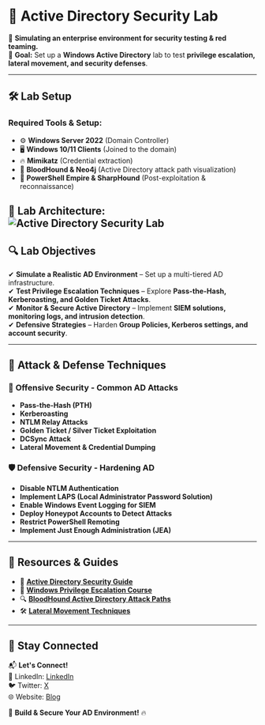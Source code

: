 # 🏢 Active Directory Security Lab  

📌 **Simulating an enterprise environment for security testing & red teaming.**  
🎯 **Goal:** Set up a **Windows Active Directory** lab to test **privilege escalation, lateral movement, and security defenses**.  

---

## 🛠️ Lab Setup  

### **Required Tools & Setup:**  
- ⚙️ **Windows Server 2022** (Domain Controller)  
- 🖥️ **Windows 10/11 Clients** (Joined to the domain)  
- 🔥 **Mimikatz** (Credential extraction)  
- 🏹 **BloodHound & Neo4j** (Active Directory attack path visualization)  
- 🚀 **PowerShell Empire & SharpHound** (Post-exploitation & reconnaissance)  

📸 **Lab Architecture:**  
![Active Directory Security Lab](https://onezeroone.dev/wp-content/uploads/2023/08/AD-Lab-Architecture.png)
---

## 🔍 Lab Objectives  

✔ **Simulate a Realistic AD Environment** – Set up a multi-tiered AD infrastructure.  
✔ **Test Privilege Escalation Techniques** – Explore **Pass-the-Hash, Kerberoasting, and Golden Ticket Attacks**.  
✔ **Monitor & Secure Active Directory** – Implement **SIEM solutions, monitoring logs, and intrusion detection**.  
✔ **Defensive Strategies** – Harden **Group Policies, Kerberos settings, and account security**.  

---

## 📜 Attack & Defense Techniques  

### 🔴 **Offensive Security - Common AD Attacks**
- **Pass-the-Hash (PTH)**
- **Kerberoasting**
- **NTLM Relay Attacks**
- **Golden Ticket / Silver Ticket Exploitation**
- **DCSync Attack**
- **Lateral Movement & Credential Dumping**

### 🛡️ **Defensive Security - Hardening AD**
- **Disable NTLM Authentication**
- **Implement LAPS (Local Administrator Password Solution)**
- **Enable Windows Event Logging for SIEM**
- **Deploy Honeypot Accounts to Detect Attacks**
- **Restrict PowerShell Remoting**
- **Implement Just Enough Administration (JEA)**  

---

## 🔗 Resources & Guides  

- 📜 **[Active Directory Security Guide](https://adsecurity.org/)**  
- 🎥 **[Windows Privilege Escalation Course](https://www.udemy.com/course/windows-privilege-escalation-for-beginners/)**  
- 🔍 **[BloodHound Active Directory Attack Paths](https://bloodhound.readthedocs.io/en/latest/)**  
- 🛠️ **[Lateral Movement Techniques](https://attack.mitre.org/tactics/TA0008/)**  

---

## 📢 Stay Connected  

📬 **Let's Connect!**  
💼 LinkedIn: [LinkedIn](https://www.linkedin.com/in/sheldon-brown-cybersecurity/)  
🐦 Twitter: [X](https://twitter.com/)  
🌐 Website: [Blog](https://github.com/lorcoom7/Default)  
 

🚀 **Build & Secure Your AD Environment!** 🔥  
